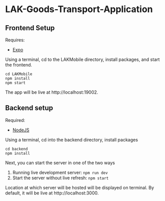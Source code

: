 # LAK-Goods-Transport-Application

## Frontend Setup

Requires:

- [Expo](https://docs.expo.dev/get-started/installation/)

Using a terminal, cd to the LAKMobile directory, install packages, and start the frontend.

```
cd LAKMobile
npm install
npm start
```

The app will be live at http://localhost:19002.

## Backend setup

Required:
- [NodeJS](https://nodejs.org/en/download/)

Using a terminal, cd into the backend directory, install packages

```
cd backend
npm install
```

Next, you can start the server in one of the two ways
1. Running live development server: `npm run dev`
2. Start the server without live refresh: `npm start`

Location at which server will be hosted will be displayed on terminal. By default, it will be live at http://localhost:3000.